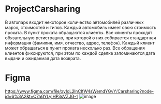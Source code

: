 # ProjectCarsharing
В автопарк входит некоторое количество автомобилей различных марок, стоимостей и типов. 
Каждый автомобиль имеет свою стоимость проката. 
В пункт проката обращаются клиенты. 
Все клиенты проходят обязательную регистрацию, при которой о них собирается стандартная информация (фамилия, имя, отчество, адрес, телефон). 
Каждый клиент может обращаться в пункт проката несколько раз. 
Все обращения клиентов фиксируются, при этом по каждой сделке запоминаются дата выдачи и ожидаемая дата возврата.
# Figma
https://www.figma.com/file/xyIoL2lnClfW4sWemdYGvY/Carsharing?node-id=6%3A2&t=C7aGYLyIHP3sVZJG-1
![image](https://user-images.githubusercontent.com/122952983/231663274-112b60fc-42d3-42ea-b2f9-fe16f7d4fb94.png)
